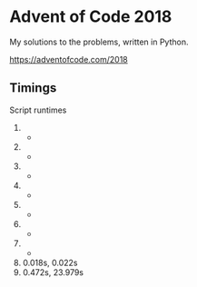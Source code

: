 # Advent of Code 2018

My solutions to the problems, written in Python.

https://adventofcode.com/2018

## Timings
Script runtimes
1. -
2. -
3. -
4. -
5. -
6. -
7. -
8. 0.018s, 0.022s
14. 0.472s, 23.979s